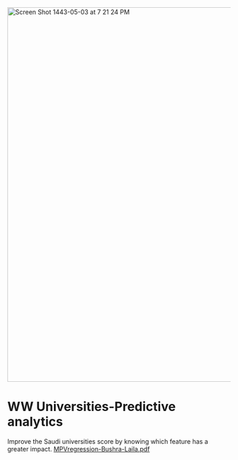 <img width="844" alt="Screen Shot 1443-05-03 at 7 21 24 PM" src="https://user-images.githubusercontent.com/75619142/145067121-4a073bf4-82b9-4ad1-afa0-246f01de68e5.png">

# WW Universities-Predictive analytics
Improve the Saudi universities score by knowing which feature has a greater impact.
[MPVregression-Bushra-Laila.pdf](https://github.com/Bushra-yousiff/WWUniversitiesPredictive-analytics/files/7669921/MPVregression-Bushra-Laila.pdf)
